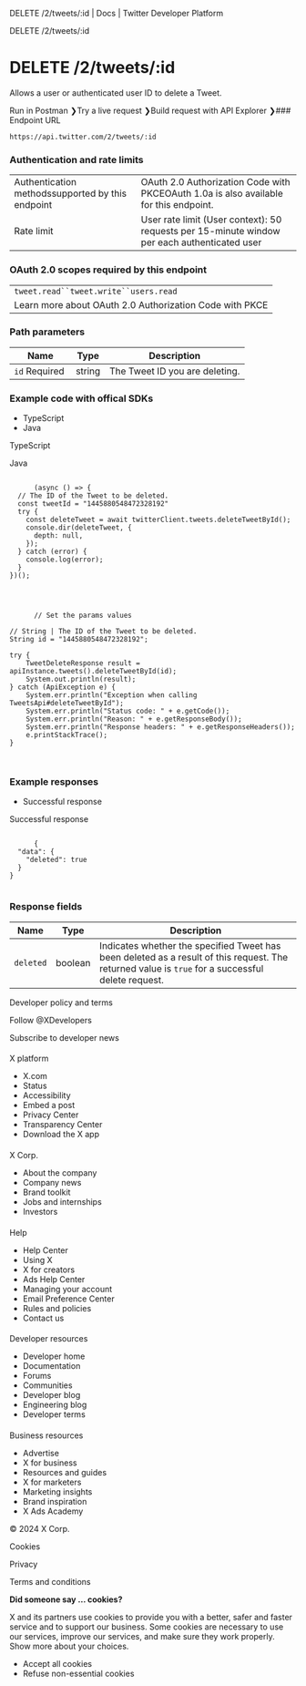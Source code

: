 



DELETE /2/tweets/:id | Docs | Twitter Developer Platform 





































































































DELETE /2/tweets/:id



 DELETE /2/tweets/:id
====================

Allows a user or authenticated user ID to delete a Tweet.

Run in Postman ❯Try a live request ❯Build request with API Explorer ❯### Endpoint URL

`https://api.twitter.com/2/tweets/:id`  
  
### Authentication and rate limits



|  |  |
| --- | --- |
| Authentication methodssupported by this endpoint | OAuth 2.0 Authorization Code with PKCEOAuth 1.0a is also available for this endpoint. |
| Rate limit | User rate limit (User context): 50 requests per 15-minute window per each authenticated user |

### OAuth 2.0 scopes required by this endpoint



|  |
| --- |
| `tweet.read``tweet.write``users.read` |
| Learn more about OAuth 2.0 Authorization Code with PKCE |

### Path parameters



| Name | Type | Description |
| --- | --- | --- |
| `id` Required  | string | The Tweet ID you are deleting. |

  
  
### Example code with offical SDKs








* TypeScript
* Java


















 TypeScript
 

 Java
 
















```

      (async () => {
  // The ID of the Tweet to be deleted.
  const tweetId = "1445880548472328192"
  try {          
    const deleteTweet = await twitterClient.tweets.deleteTweetById();
    console.dir(deleteTweet, {
      depth: null,
    });
  } catch (error) {
    console.log(error);
  }
})();

    
```
















```

      // Set the params values

// String | The ID of the Tweet to be deleted.
String id = "1445880548472328192";

try {
    TweetDeleteResponse result = apiInstance.tweets().deleteTweetById(id);
    System.out.println(result);
} catch (ApiException e) {
    System.err.println("Exception when calling TweetsApi#deleteTweetById");
    System.err.println("Status code: " + e.getCode());
    System.err.println("Reason: " + e.getResponseBody());
    System.err.println("Response headers: " + e.getResponseHeaders());
    e.printStackTrace();
}

    
```












### Example responses








* Successful response


















 Successful response
 
















```

      {
  "data": {
    "deleted": true
  }
}
    
```












### Response fields



| Name | Type | Description |
| --- | --- | --- |
| `deleted` | boolean | Indicates whether the specified Tweet has been deleted as a result of this request. The returned value is `true` for a successful delete request. |



















Developer policy and terms


Follow @XDevelopers


Subscribe to developer news












#### 
 X platform


* X.com
* Status
* Accessibility
* Embed a post
* Privacy Center
* Transparency Center
* Download the X app




#### 
 X Corp.


* About the company
* Company news
* Brand toolkit
* Jobs and internships
* Investors




#### 
 Help


* Help Center
* Using X
* X for creators
* Ads Help Center
* Managing your account
* Email Preference Center
* Rules and policies
* Contact us




#### 
 Developer resources


* Developer home
* Documentation
* Forums
* Communities
* Developer blog
* Engineering blog
* Developer terms




#### 
 Business resources


* Advertise
* X for business
* Resources and guides
* X for marketers
* Marketing insights
* Brand inspiration
* X Ads Academy









 © 2024 X Corp.
 


Cookies


Privacy


Terms and conditions






















**Did someone say … cookies?**  
  


 X and its partners use cookies to provide you with a better, safer and
 faster service and to support our business. Some cookies are necessary to use
 our services, improve our services, and make sure they work properly.
 Show more about your choices.


 




* Accept all cookies
* Refuse non-essential cookies















